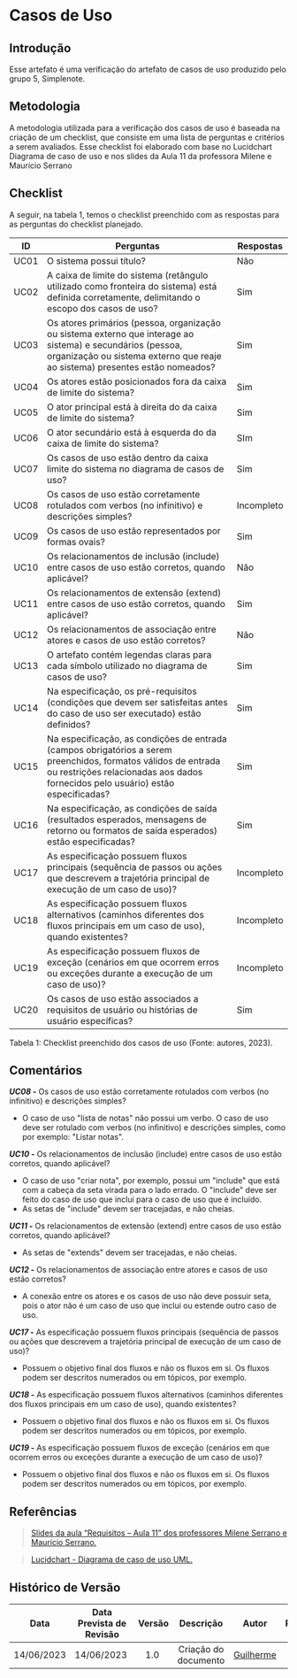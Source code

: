 # Casos de Uso
## Introdução
Esse artefato é  uma verificação do artefato de casos de uso produzido pelo grupo 5, Simplenote.  

## Metodologia
A metodologia utilizada para a verificação dos casos de uso é baseada na criação de um checklist, que consiste em uma lista de perguntas e critérios a serem avaliados. Esse checklist foi elaborado com base no Lucidchart Diagrama de caso de uso e nos slides da Aula 11 da professora Milene e Maurício Serrano

## Checklist 
A seguir, na tabela 1, temos o checklist preenchido com as respostas para as perguntas do checklist planejado.

| ID  | Perguntas                                                                                                                      | Respostas |
|-----|--------------------------------------------------------------------------------------------------------------------------------|-----------|
| UC01 | O sistema possui título?                                                                                                       |        Não   |
| UC02   | A caixa de limite do sistema (retângulo utilizado como fronteira do sistema) está definida corretamente, delimitando o escopo dos casos de uso?         |    Sim   |
| UC03 | Os atores primários (pessoa, organização ou sistema externo que interage ao sistema) e secundários (pessoa, organização ou sistema externo que reaje ao sistema) presentes estão nomeados?                                                                          |     Sim      |
| UC04 | Os atores estão posicionados fora da caixa de limite do sistema? |       Sim    |
| UC05 | O ator principal está à direita do da caixa de limite do sistema?                                                    |     Sim      |
| UC06 | O ator secundário está à esquerda do da caixa de limite do sistema?                                                    |     SIm      |
| UC07 | Os casos de uso estão dentro da caixa limite do sistema no diagrama de casos de uso?                                                            |     Sim      |
| UC08   | Os casos de uso estão corretamente rotulados com verbos (no infinitivo) e descrições simples?                           |    Incompleto   |
| UC09   | Os casos de uso estão representados por formas ovais?                                      |    Sim   |
| UC10  | Os relacionamentos de inclusão (include) entre casos de uso estão corretos, quando aplicável?           |   Não    |
| UC11  | Os relacionamentos de extensão (extend) entre casos de uso estão corretos, quando aplicável?            |   Sim    |
| UC12  | Os relacionamentos de associação entre atores e casos de uso estão corretos?                            |   Não    |
| UC13 | O artefato contém legendas claras para cada símbolo utilizado no diagrama de casos de uso?                                                 |        Sim   |
| UC14 | Na especificação, os pré-requisitos (condições que devem ser satisfeitas antes do caso de uso ser executado) estão definidos?                                                                         |     Sim      |
| UC15 | Na especificação, as condições de entrada (campos obrigatórios a serem preenchidos, formatos válidos de entrada ou restrições relacionadas aos dados fornecidos pelo usuário) estão especificadas?                                                                   |    Sim       |
| UC16 | Na especificação, as condições de saída (resultados esperados, mensagens de retorno ou formatos de saída esperados) estão especificadas?                                                                   |     Sim      |
| UC17 | As especificação possuem fluxos principais (sequência de passos ou ações que descrevem a trajetória principal de execução de um caso de uso)?                                                             |     Incompleto      |
| UC18 | As especificação possuem fluxos alternativos (caminhos diferentes dos fluxos principais em um caso de uso), quando existentes?                                                             |      Incompleto     |
| UC19 | As especificação possuem fluxos de exceção (cenários em que ocorrem erros ou exceções durante a execução de um caso de uso)?                                                             |     Incompleto      |
| UC20 | Os casos de uso estão associados a requisitos de usuário ou histórias de usuário específicas?                                 |      Sim     |
<p> Tabela 1: Checklist preenchido dos casos de uso (Fonte: autores, 2023).</p>

## Comentários
***UC08 -*** Os casos de uso estão corretamente rotulados com verbos (no infinitivo) e descrições simples?
<br>
- O caso de uso "lista de notas" não possui um verbo. O caso de uso deve ser rotulado com verbos (no infinitivo) e descrições simples, como por exemplo: "Listar notas".

 ***UC10 -*** Os relacionamentos de inclusão (include) entre casos de uso estão corretos, quando aplicável?
<br>
- O caso de uso "criar nota", por exemplo, possui um "include" que está com a cabeça da seta virada para o lado errado. O "include" deve ser feito do caso de uso que inclui para o caso de uso que é incluído.
- As setas de "include" devem ser tracejadas, e não cheias.

 ***UC11 -*** Os relacionamentos de extensão (extend) entre casos de uso estão corretos, quando aplicável?
- As setas de "extends" devem ser tracejadas, e não cheias.

 ***UC12 -*** Os relacionamentos de associação entre atores e casos de uso estão corretos?
 - A conexão entre os atores e os casos de uso não deve possuir seta, pois o ator não é um caso de uso que inclui ou estende outro caso de uso.

***UC17 -*** As especificação possuem fluxos principais (sequência de passos ou ações que descrevem a trajetória principal de execução de um caso de uso)?
<br>
- Possuem o objetivo final dos fluxos e não os fluxos em si. Os fluxos podem ser descritos numerados ou em tópicos, por exemplo.

***UC18 -*** As especificação possuem fluxos alternativos (caminhos diferentes dos fluxos principais em um caso de uso), quando existentes?
<br>
- Possuem o objetivo final dos fluxos e não os fluxos em si. Os fluxos podem ser descritos numerados ou em tópicos, por exemplo.

***UC19 -*** As especificação possuem fluxos de exceção (cenários em que ocorrem erros ou exceções durante a execução de um caso de uso)?
<br>
- Possuem o objetivo final dos fluxos e não os fluxos em si. Os fluxos podem ser descritos numerados ou em tópicos, por exemplo.

## Referências
> [Slides da aula “Requisitos – Aula 11” dos professores Milene Serrano e Maurício Serrano.](https://aprender3.unb.br/pluginfile.php/2523100/mod_resource/content/1/Requisitos%20-%20Aula%20013a.pdf)

> [Lucidchart - Diagrama de caso de uso UML.](https://www.lucidchart.com/pages/pt/diagrama-de-caso-de-uso-uml) 

## Histórico de Versão

| Data | Data Prevista de Revisão | Versão | Descrição | Autor | Revisor |
| :--: | :--: | :--: | :--: | :--: | :--: |
| 14/06/2023 | 14/06/2023 |  1.0   | Criação do documento | [Guilherme](https://github.com/guilhermekishimoto) |  [Pedro](https://github.com/pedrobarbosaocb) |
